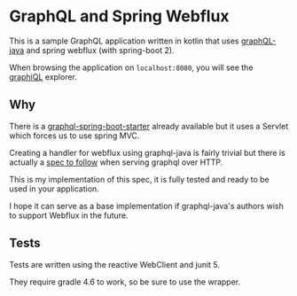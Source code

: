 # GraphQL and Spring Webflux

This is a sample GraphQL application written in kotlin that
uses [graphQL-java](https://github.com/graphql-java/graphql-java) and spring webflux (with spring-boot 2).

When browsing the application on `localhost:8080`, you will see the [graphiQL](https://github.com/graphql/graphiql) explorer.

## Why

There is a [graphql-spring-boot-starter](https://github.com/merapar/graphql-spring-boot-starter)
already available but it uses a Servlet which forces us to use spring MVC.

Creating a handler for webflux using graphql-java is fairly trivial but there is actually
a [spec to follow](https://graphql.org/learn/serving-over-http/) when serving graphql
over HTTP.

This is my implementation of this spec, it is fully tested and ready to be used in your
application.

I hope it can serve as a base implementation if graphql-java's authors wish to support
Webflux in the future.   

## Tests

Tests are written using the reactive WebClient and junit 5.

They require gradle 4.6 to work, so be sure to use the wrapper.
